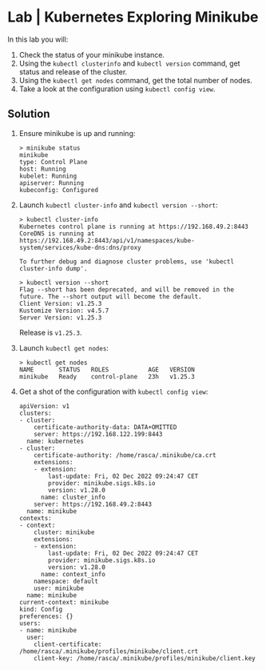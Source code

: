 # Lab | Kubernetes Exploring Minikube

In this lab you will:

1. Check the status of your minikube instance.
2. Using the `kubectl clusterinfo` and `kubectl version` command, get status and release of the cluster.
3. Using the `kubectl get nodes` command, get the total number of nodes.
4. Take a look at the configuration using `kubectl config view`.

## Solution

1. Ensure minikube is up and running:

   ```console
   > minikube status
   minikube
   type: Control Plane
   host: Running
   kubelet: Running
   apiserver: Running
   kubeconfig: Configured
   ```

2. Launch `kubectl cluster-info` and `kubectl version --short`:

   ```console
   > kubectl cluster-info 
   Kubernetes control plane is running at https://192.168.49.2:8443
   CoreDNS is running at https://192.168.49.2:8443/api/v1/namespaces/kube-system/services/kube-dns:dns/proxy
   
   To further debug and diagnose cluster problems, use 'kubectl cluster-info dump'.
   
   > kubectl version --short
   Flag --short has been deprecated, and will be removed in the future. The --short output will become the default.
   Client Version: v1.25.3
   Kustomize Version: v4.5.7
   Server Version: v1.25.3
   ```
   
   Release is `v1.25.3`.

3. Launch `kubectl get nodes`:

   ```console
   > kubectl get nodes
   NAME       STATUS   ROLES           AGE   VERSION
   minikube   Ready    control-plane   23h   v1.25.3
   ```

4. Get a shot of the configuration with `kubectl config view`:

   ```console
   apiVersion: v1
   clusters:
   - cluster:
       certificate-authority-data: DATA+OMITTED
       server: https://192.168.122.199:8443
     name: kubernetes
   - cluster:
       certificate-authority: /home/rasca/.minikube/ca.crt
       extensions:
       - extension:
           last-update: Fri, 02 Dec 2022 09:24:47 CET
           provider: minikube.sigs.k8s.io
           version: v1.28.0
         name: cluster_info
       server: https://192.168.49.2:8443
     name: minikube
   contexts:
   - context:
       cluster: minikube
       extensions:
       - extension:
           last-update: Fri, 02 Dec 2022 09:24:47 CET
           provider: minikube.sigs.k8s.io
           version: v1.28.0
         name: context_info
       namespace: default
       user: minikube
     name: minikube
   current-context: minikube
   kind: Config
   preferences: {}
   users:
   - name: minikube
     user:
       client-certificate: /home/rasca/.minikube/profiles/minikube/client.crt
       client-key: /home/rasca/.minikube/profiles/minikube/client.key
   ```
